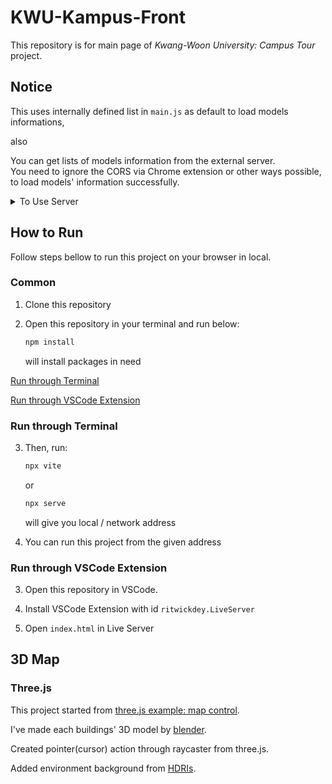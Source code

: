 # KWU-Kampus-Front

This repository is for main page of *Kwang-Woon University: Campus Tour* project.   

## Notice   

This uses internally defined list in `main.js` as default to load models informations,

also

You can  get lists of models information from the external server.   
You need to ignore the CORS via Chrome extension or other ways possible, to load models' information successfully.    
<details>
   <summary> To Use Server </summary>
   from <code>main.js:345</code>:
   
   ```js
   // activate this fetch
   // fetch( "http://13.124.194.184:8080/buildings/info", {
   //   method: 'GET',
   // } )
   // .then( res => res.json() )
   // .then ( res => {
   //
   //   receivedData = res;
   //   receivedData.forEach( ( data ) => {
   //     createModel( gltfLoader, data );
   //   } );
   //
   // } );
   
   // deactivate this forEach()
   datas.forEach( ( data ) => {
     createModel( gltfLoader, data );
   } );
   ```
   
</details>

## How to Run

Follow steps bellow to run this project on your browser in local.

### Common

1. Clone this repository

2. Open this repository in your terminal and run below:
   ```bash
   npm install
   ```
   will install packages in need

[Run through Terminal](#run-through-terminal)

[Run through VSCode Extension](#run-through-vscode-extension)

### Run through Terminal

3. Then, run:
   ```bash
   npx vite
   ```
   or
   ```bash
   npx serve
   ```
   will give you local / network address

4. You can run this project from the given address

### Run through VSCode Extension

3. Open this repository in VSCode.

4. Install VSCode Extension with id `ritwickdey.LiveServer`

5. Open `index.html` in Live Server

## 3D Map

### Three.js

This project started from [three.js example: map control](https://threejs.org/examples/?q=map#misc_controls_map).

I've made each buildings' 3D model by [blender](https://www.blender.org/).

Created pointer(cursor) action through raycaster from three.js.

Added environment background from [HDRIs](https://polyhaven.com/hdris).

